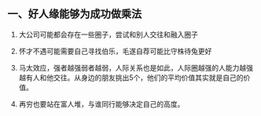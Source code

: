 <!--
 * @Author: chenbei
 * @Date: 2022-05-25 16:54:39
 * @LastEditTime: 2022-05-26 09:07:56
 * @Description: 成为最受欢迎的人  温暖人生的人际交往全集
 * @FilePath: \myLeetCode\人生交际准则.md
 * @Signature: A boy without dreams
-->

## 一、好人缘能够为成功做乘法

1. 大公司可能都会存在一些圈子，尝试和别人交往和融入圈子

2. 怀才不遇可能需要自己寻找伯乐，毛遂自荐可能比守株待兔更好

3. 马太效应，强者越强弱者越弱，人际关系也是如此，人际圈越强的人能力越强越有人和他交往。从身边的朋友挑出5个，他们的平均价值其实就是自己的价值。

4. 再穷也要站在富人堆，与谁同行能够决定自己的高度。
